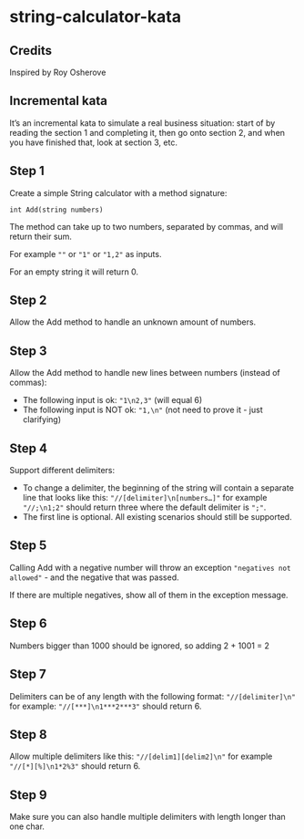 # string-calculator-kata

## Credits

Inspired by Roy Osherove

## Incremental kata

It’s an incremental kata to simulate a real business situation: start of by reading the section 1 and completing it, then go onto section 2, and when you have finished that, look at section 3, etc.

## Step 1

Create a simple String calculator with a method signature:
```
int Add(string numbers)
```
The method can take up to two numbers, separated by commas, and will return their sum.

For example `""` or `"1"` or `"1,2"` as inputs.

For an empty string it will return 0.

## Step 2

Allow the Add method to handle an unknown amount of numbers.

## Step 3

Allow the Add method to handle new lines between numbers (instead of commas):

* The following input is ok: `"1\n2,3"` (will equal 6)
* The following input is NOT ok: `"1,\n"` (not need to prove it - just clarifying)

## Step 4

Support different delimiters:

* To change a delimiter, the beginning of the string will contain a separate line that looks like this: `"//[delimiter]\n[numbers…]"` for example `"//;\n1;2"` should return three where the default delimiter is `";"`.
* The first line is optional. All existing scenarios should still be supported.

## Step 5

Calling Add with a negative number will throw an exception `"negatives not allowed"` - and the negative that was passed.

If there are multiple negatives, show all of them in the exception message.

## Step 6

Numbers bigger than 1000 should be ignored, so adding 2 + 1001 = 2

## Step 7

Delimiters can be of any length with the following format: `"//[delimiter]\n"` for example: `"//[***]\n1***2***3"` should return 6.

## Step 8

Allow multiple delimiters like this: `"//[delim1][delim2]\n"` for example `"//[*][%]\n1*2%3"` should return 6.

## Step 9

Make sure you can also handle multiple delimiters with length longer than one char.
